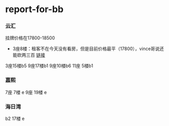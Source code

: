 # report-for-bb

### 云汇
挂牌价格在17800-18500

- 3座8楼：租客不在今天没有看房，但是目前价格最平（17800），vince哥说还能砍两三百 [链接](https://www.midland.com.hk/zh-cn/property/%E6%96%B0%E7%95%8C-%E7%99%BD%E7%9F%B3%E8%A7%92-%E4%BA%91%E6%BB%991%E6%9C%9F3%E5%BA%A7%E4%B8%AD%E5%B1%82B6%E5%AE%A4-M351807439)

3座15楼b5
9座17楼b1
9座10楼b6
11座 5楼b1

### 嘉熙
7座 7楼 e
9座 19楼 e

### 海日湾
b2 17楼 e
